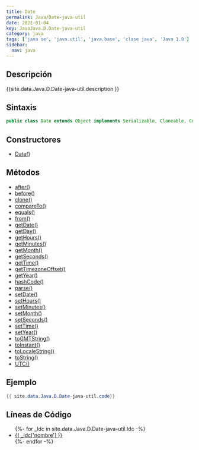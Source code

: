 ```yaml
---
title: Date
permalink: Java/Date-java-util
date: 2021-01-04
key: JavaJava.D.Date-java-util
category: java
tags: ['java se', 'java.util', 'java.base', 'clase java', 'Java 1.0']
sidebar: 
  nav: java
---
```


## Descripción
{{site.data.Java.D.Date-java-util.description }}

## Sintaxis
~~~java
public class Date extends Object implements Serializable, Cloneable, Comparable<Date>
~~~

## Constructores
* [Date()](/Java/Date-java-util/Date/)

## Métodos
* [after()](/Java/Date-java-util/after)
* [before()](/Java/Date-java-util/before)
* [clone()](/Java/Date-java-util/clone)
* [compareTo()](/Java/Date-java-util/compareTo)
* [equals()](/Java/Date-java-util/equals)
* [from()](/Java/Date-java-util/from)
* [getDate()](/Java/Date-java-util/getDate)
* [getDay()](/Java/Date-java-util/getDay)
* [getHours()](/Java/Date-java-util/getHours)
* [getMinutes()](/Java/Date-java-util/getMinutes)
* [getMonth()](/Java/Date-java-util/getMonth)
* [getSeconds()](/Java/Date-java-util/getSeconds)
* [getTime()](/Java/Date-java-util/getTime)
* [getTimezoneOffset()](/Java/Date-java-util/getTimezoneOffset)
* [getYear()](/Java/Date-java-util/getYear)
* [hashCode()](/Java/Date-java-util/hashCode)
* [parse()](/Java/Date-java-util/parse)
* [setDate()](/Java/Date-java-util/setDate)
* [setHours()](/Java/Date-java-util/setHours)
* [setMinutes()](/Java/Date-java-util/setMinutes)
* [setMonth()](/Java/Date-java-util/setMonth)
* [setSeconds()](/Java/Date-java-util/setSeconds)
* [setTime()](/Java/Date-java-util/setTime)
* [setYear()](/Java/Date-java-util/setYear)
* [toGMTString()](/Java/Date-java-util/toGMTString)
* [toInstant()](/Java/Date-java-util/toInstant)
* [toLocaleString()](/Java/Date-java-util/toLocaleString)
* [toString()](/Java/Date-java-util/toString)
* [UTC()](/Java/Date-java-util/UTC)

## Ejemplo
~~~java
{{ site.data.Java.D.Date-java-util.code}}
~~~

## Líneas de Código
<ul>
{%- for _ldc in site.data.Java.D.Date-java-util.ldc -%}
   <li>
       <a href="{{_ldc['url'] }}">{{ _ldc['nombre'] }}</a>
   </li>
{%- endfor -%}
</ul>
